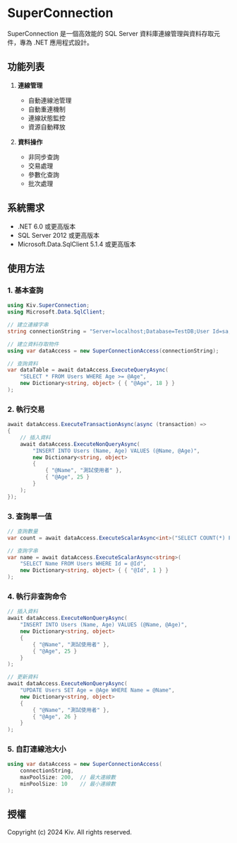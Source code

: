 # SuperConnection

SuperConnection 是一個高效能的 SQL Server 資料庫連線管理與資料存取元件，專為 .NET 應用程式設計。

## 功能列表

1. **連線管理**
   - 自動連線池管理
   - 自動重連機制
   - 連線狀態監控
   - 資源自動釋放

2. **資料操作**
   - 非同步查詢
   - 交易處理
   - 參數化查詢
   - 批次處理

## 系統需求

- .NET 6.0 或更高版本
- SQL Server 2012 或更高版本
- Microsoft.Data.SqlClient 5.1.4 或更高版本

## 使用方法

### 1. 基本查詢

```csharp
using Kiv.SuperConnection;
using Microsoft.Data.SqlClient;

// 建立連線字串
string connectionString = "Server=localhost;Database=TestDB;User Id=sa;Password=YourPassword;";

// 建立資料存取物件
using var dataAccess = new SuperConnectionAccess(connectionString);

// 查詢資料
var dataTable = await dataAccess.ExecuteQueryAsync(
    "SELECT * FROM Users WHERE Age >= @Age",
    new Dictionary<string, object> { { "@Age", 18 } }
);
```

### 2. 執行交易

```csharp
await dataAccess.ExecuteTransactionAsync(async (transaction) =>
{
    // 插入資料
    await dataAccess.ExecuteNonQueryAsync(
        "INSERT INTO Users (Name, Age) VALUES (@Name, @Age)",
        new Dictionary<string, object>
        {
            { "@Name", "測試使用者" },
            { "@Age", 25 }
        }
    );
});
```

### 3. 查詢單一值

```csharp
// 查詢數量
var count = await dataAccess.ExecuteScalarAsync<int>("SELECT COUNT(*) FROM Users");

// 查詢字串
var name = await dataAccess.ExecuteScalarAsync<string>(
    "SELECT Name FROM Users WHERE Id = @Id",
    new Dictionary<string, object> { { "@Id", 1 } }
);
```

### 4. 執行非查詢命令

```csharp
// 插入資料
await dataAccess.ExecuteNonQueryAsync(
    "INSERT INTO Users (Name, Age) VALUES (@Name, @Age)",
    new Dictionary<string, object>
    {
        { "@Name", "測試使用者" },
        { "@Age", 25 }
    }
);

// 更新資料
await dataAccess.ExecuteNonQueryAsync(
    "UPDATE Users SET Age = @Age WHERE Name = @Name",
    new Dictionary<string, object>
    {
        { "@Name", "測試使用者" },
        { "@Age", 26 }
    }
);
```

### 5. 自訂連線池大小

```csharp
using var dataAccess = new SuperConnectionAccess(
    connectionString,
    maxPoolSize: 200,  // 最大連線數
    minPoolSize: 10    // 最小連線數
);
```

## 授權

Copyright (c) 2024 Kiv. All rights reserved. 